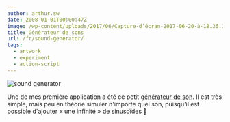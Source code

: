 ```yaml
---
author: arthur.sw
date: 2008-01-01T00:00:47Z
image: /wp-content/uploads/2017/06/Capture-d’écran-2017-06-20-à-18.36.14-thumb.png
title: Générateur de sons
url: /fr/sound-generator/
tags:
  - artwork
  - experiment
  - action-script
---
```


![sound generator](/wp-content/uploads/2017/06/Capture-d’écran-2017-06-20-à-18.36.14.png)

Une de mes première application a été ce petit [générateur de son](http://arthurmasson.xyz/old/WaveGenerator.html). Il est très simple, mais peu en théorie simuler n'importe quel son, puisqu'il est possible d'ajouter « une infinité » de sinusoïdes 🙂